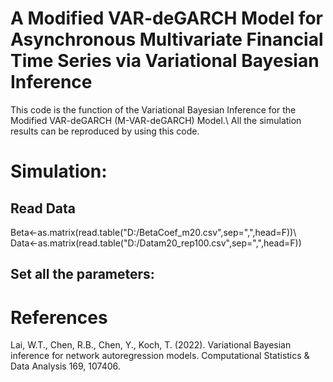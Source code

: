 # A Modified VAR-deGARCH Model for Asynchronous Multivariate Financial Time Series via Variational Bayesian Inference
This code is the function of the Variational Bayesian Inference for the Modified VAR-deGARCH (M-VAR-deGARCH) Model.\\ 
All the simulation results can be reproduced by using this code.

# Simulation:
## Read Data
Beta<-as.matrix(read.table("D:/BetaCoef_m20.csv",sep=",",head=F))\\
Data<-as.matrix(read.table("D:/Datam20_rep100.csv",sep=",",head=F))

## Set all the parameters:

# References
Lai, W.T., Chen, R.B., Chen, Y., Koch, T. (2022). Variational Bayesian inference for network autoregression models. Computational Statistics & Data Analysis 169, 107406.
